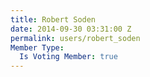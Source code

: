 ```yaml
---
title: Robert Soden
date: 2014-09-30 03:31:00 Z
permalink: users/robert_soden
Member Type:
  Is Voting Member: true
---
```


